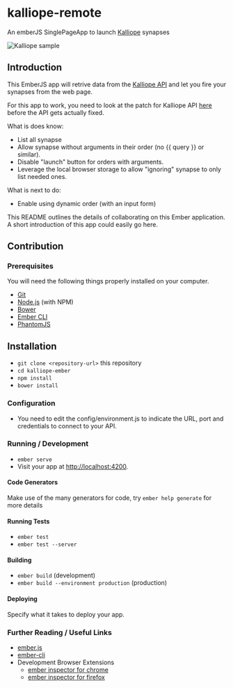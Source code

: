 # kalliope-remote
An emberJS SinglePageApp to launch [Kalliope](https://github.com/kalliope-project/kalliope) synapses

![Kalliope sample](http://files.penchetoiettous.se/kalliopeember.png)

## Introduction

This EmberJS app will retrive data from the [Kalliope API](https://github.com/kalliope-project/kalliope/blob/dev/Docs/rest_api.md) and let you fire your synapses from the web page.

For this app to work, you need to look at the patch for Kalliope API [here](https://github.com/kalliope-project/kalliope/issues/155) before the API gets actually fixed.

What is does know:
* List all synapse
* Allow synapse without arguments in their order (no {{ query }} or similar).
* Disable "launch" button for orders with arguments.
* Leverage the local browser storage to allow "ignoring" synapse to only list needed ones.

What is next to do:
* Enable using dynamic order (with an input form)


This README outlines the details of collaborating on this Ember application.
A short introduction of this app could easily go here.

## Contribution

### Prerequisites

You will need the following things properly installed on your computer.

* [Git](https://git-scm.com/)
* [Node.js](https://nodejs.org/) (with NPM)
* [Bower](https://bower.io/)
* [Ember CLI](https://ember-cli.com/)
* [PhantomJS](http://phantomjs.org/)

## Installation

* `git clone <repository-url>` this repository
* `cd kalliope-ember`
* `npm install`
* `bower install`

### Configuration

* You need to edit the config/environment.js to indicate the URL, port and credentials to connect to your API.

### Running / Development

* `ember serve`
* Visit your app at [http://localhost:4200](http://localhost:4200).

#### Code Generators

Make use of the many generators for code, try `ember help generate` for more details

#### Running Tests

* `ember test`
* `ember test --server`

#### Building

* `ember build` (development)
* `ember build --environment production` (production)

#### Deploying

Specify what it takes to deploy your app.

### Further Reading / Useful Links

* [ember.js](http://emberjs.com/)
* [ember-cli](https://ember-cli.com/)
* Development Browser Extensions
  * [ember inspector for chrome](https://chrome.google.com/webstore/detail/ember-inspector/bmdblncegkenkacieihfhpjfppoconhi)
  * [ember inspector for firefox](https://addons.mozilla.org/en-US/firefox/addon/ember-inspector/)
